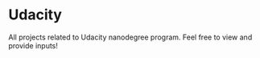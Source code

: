 # Udacity

All projects related to Udacity nanodegree program.
Feel free to view and provide inputs!
